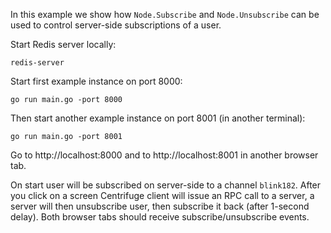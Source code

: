 In this example we show how `Node.Subscribe` and `Node.Unsubscribe` can be used to control server-side subscriptions of a user.

Start Redis server locally:

```
redis-server
```

Start first example instance on port 8000:

```
go run main.go -port 8000
```

Then start another example instance on port 8001 (in another terminal):

```
go run main.go -port 8001
```

Go to http://localhost:8000 and to http://localhost:8001 in another browser tab.

On start user will be subscribed on server-side to a channel `blink182`. After you click on a screen Centrifuge client will issue an RPC call to a server, a server will then unsubscribe user, then subscribe it back (after 1-second delay). Both browser tabs should receive subscribe/unsubscribe events.
